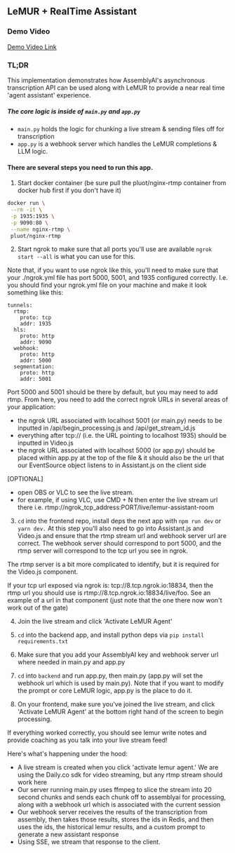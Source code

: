 ## LeMUR + RealTime Assistant

### Demo Video

[Demo Video Link](https://www.veed.io/view/a5d59a58-ad03-4514-afea-bbc504dde851?panel=share)

### TL;DR

This implementation demonstrates how AssemblyAI's asynchronous transcription API can be used along with LeMUR to provide a near real time 'agent assistant' experience.

##### The core logic is inside of `main.py` and `app.py`

- `main.py` holds the logic for chunking a live stream & sending files off for transcription
- `app.py` is a webhook server which handles the LeMUR completions & LLM logic.

#### There are several steps you need to run this app.

1. Start docker container (be sure pull the pluot/nginx-rtmp container from docker hub first if you don't have it)

```bash
docker run \
 --rm -it \
 -p 1935:1935 \
 -p 9090:80 \
 --name nginx-rtmp \
 pluot/nginx-rtmp
```

2. Start ngrok to make sure that all ports you'll use are available
`ngrok start --all` is what you can use for this.

Note that, if you want to use ngrok like this, you'll need to make sure that your ./ngrok.yml file has port 5000, 5001, and 1935 configured correctly. I.e. you should find your ngrok.yml file on your machine and make it look something like this:
```
tunnels:
  rtmp:
    proto: tcp
    addr: 1935
  hls:
    proto: http
    addr: 9090
  webhook:
    proto: http
    addr: 5000
  segmentation:
    proto: http
    addr: 5001
```

Port 5000 and 5001 should be there by default, but you may need to add rtmp. From here, you need to add the correct ngrok URLs in several areas of your application:

- the ngrok URL associated with localhost 5001 (or main.py) needs to be inputted in /api/begin_processing.js and /api/get_stream_id.js
- everything after tcp:// (i.e. the URL pointing to localhost 1935) should be inputted in Video.js
- the ngrok URL associated with localhost 5000 (or app.py) should be placed within app.py at the top of the file & it should also be the url that our EventSource object listens to in Assistant.js on the client side

[OPTIONAL]
- open OBS or VLC to see the live stream. 
- for example, if using VLC, use CMD + N then enter the live stream url there i.e. rtmp://ngrok_tcp_address:PORT/live/lemur-assistant-room

3. `cd` into the frontend repo, install deps the next app with `npm run dev` or `yarn dev.` At this step you'll also need to go into Assistant.js and Video.js and ensure that the rtmp stream url and webhook server url are correct. The webhook server should correspond to port 5000, and the rtmp server will correspond to the tcp url you see in ngrok. 

The rtmp server is a bit more complicated to identify, but it is required for the Video.js component. 

If your tcp url exposed via ngrok is: tcp://8.tcp.ngrok.io:18834, then the rtmp url you should use is rtmp://8.tcp.ngrok.io:18834/live/foo. See an example of a url in that component (just note that the one there now won't work out of the gate)
 
4. Join the live stream and click 'Activate LeMUR Agent'

5. `cd` into the backend app, and install python deps via `pip install requirements.txt`

6. Make sure that you add your AssemblyAI key and webhook server url where needed in main.py and app.py

7. `cd` into `backend` and run app.py, then main.py (app.py will set the webhook url which is used by main.py). Note that if you want to modify the prompt or core LeMUR logic, app.py is the place to do it.

8. On your frontend, make sure you've joined the live stream, and click 'Activate LeMUR Agent' at the bottom right hand of the screen to begin processing.

If everything worked correctly, you should see lemur write notes and provide coaching as you talk into your live stream feed!

Here's what's happening under the hood:
- A live stream is created when you click 'activate lemur agent.' We are using the Daily.co sdk for video streaming, but any rtmp stream should work here
- Our server running main.py uses ffmpeg to slice the stream into 20 second chunks and sends each chunk off to assemblyai for processing, along with a webhook url which is associated with the current session
- Our webhook server receives the results of the transcription from assembly, then takes those results, stores the ids in Redis, and then uses the ids, the historical lemur results, and a custom prompt to generate a new assistant response
- Using SSE, we stream that response to the client.